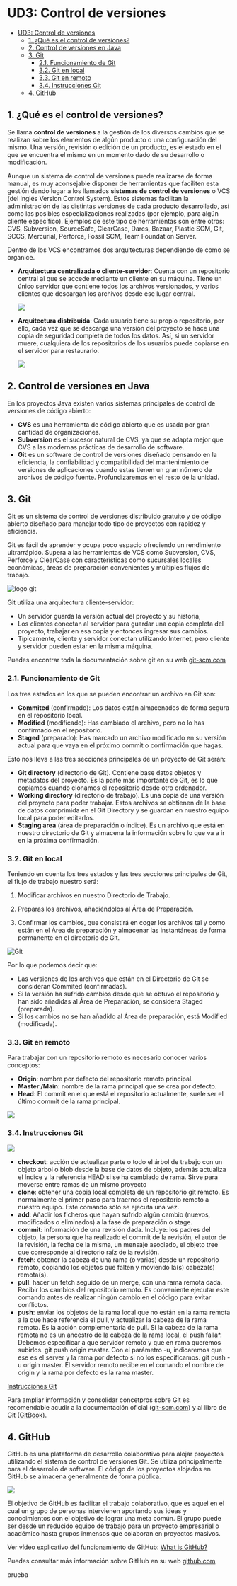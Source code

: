# UD3: Control de versiones

- [UD3: Control de versiones](#ud3-control-de-versiones)
  - [1. ¿Qué es el control de versiones?](#1-qué-es-el-control-de-versiones)
  - [2. Control de versiones en Java](#2-control-de-versiones-en-java)
  - [3. Git](#3-git)
    - [2.1. Funcionamiento de Git](#21-funcionamiento-de-git)
    - [3.2. Git en local](#32-git-en-local)
    - [3.3. Git en remoto](#33-git-en-remoto)
    - [3.4. Instrucciones Git](#34-instrucciones-git)
  - [4. GitHub](#4-github)

## 1. ¿Qué es el control de versiones?
Se llama __control de versiones__ a la gestión de los diversos cambios que se realizan sobre los elementos de algún producto o una configuración del mismo. Una versión, revisión o edición de un producto, es el estado en el que se encuentra el mismo en un momento dado de su desarrollo o modificación.

Aunque un sistema de control de versiones puede realizarse de forma manual, es muy aconsejable disponer de herramientas que faciliten esta gestión dando lugar a los llamados __sistemas de control de versiones__ o VCS (del inglés Version Control System). Estos sistemas facilitan la administración de las distintas versiones de cada producto desarrollado, así como las posibles especializaciones realizadas (por ejemplo, para algún cliente específico). Ejemplos de este tipo de herramientas son entre otros: CVS, Subversion, SourceSafe, ClearCase, Darcs, Bazaar, Plastic SCM, Git, SCCS, Mercurial, Perforce, Fossil SCM, Team Foundation Server.

Dentro de los VCS encontramos dos arquitecturas dependiendo de como se organice.
- __Arquitectura centralizada o cliente-servidor__: Cuenta con un repositorio central al que se accede mediante un cliente en su máquina. Tiene un único servidor que contiene todos los archivos versionados, y varios clientes que descargan los archivos desde ese lugar central.

    ![](img/arquitectura_centralizada.jpg)

- __Arquitectura distribuida__: Cada usuario tiene su propio repositorio, por ello, cada vez que se descarga una versión del proyecto se hace una copia de seguridad completa de todos los datos. 
Así, si un servidor muere, cualquiera de los repositorios de los usuarios puede copiarse en el servidor para restaurarlo.
    
    ![](img/arquitectura_distribuida.jpg)

## 2. Control de versiones en Java
En los proyectos Java existen varios sistemas principales de control de versiones de código abierto:
- __CVS__ es una herramienta de código abierto que es usada por gran cantidad de organizaciones. 
- __Subversion__ es el sucesor natural de CVS, ya que se adapta mejor que CVS a las modernas prácticas de desarrollo de software. 
- __Git__ es un software de control de versiones diseñado pensando en la eficiencia, la confiabilidad y compatibilidad del mantenimiento de versiones de aplicaciones cuando estas tienen un gran número de archivos de código fuente. Profundizaremos en el resto de la unidad.

## 3. Git
Git es un sistema de control de versiones distribuido gratuito y de código abierto diseñado para manejar todo tipo de proyectos con rapidez y eficiencia.

Git es fácil de aprender y ocupa poco espacio ofreciendo un rendimiento ultrarrápido. Supera a las herramientas de VCS como Subversion, CVS, Perforce y ClearCase con características como sucursales locales económicas, áreas de preparación convenientes y múltiples flujos de trabajo.

![logo git](https://upload.wikimedia.org/wikipedia/commons/thumb/e/e0/Git-logo.svg/1024px-Git-logo.svg.png)

Git utiliza una arquitectura cliente-servidor: 
- Un servidor guarda la versión actual del proyecto y su historia, 
- Los clientes conectan al servidor para guardar una copia completa del proyecto, trabajar en esa copia y entonces ingresar sus cambios. 
- Típicamente, cliente y servidor conectan utilizando Internet, pero cliente y servidor pueden estar en la misma máquina. 

Puedes encontrar toda la documentación sobre git en su web [git-scm.com](https://git-scm.com/)

### 2.1. Funcionamiento de Git
Los tres estados en los que se pueden encontrar un archivo en Git son:
- __Commited__ (confirmado): Los datos están almacenados de forma segura en el repositorio local.
- __Modified__ (modificado): Has cambiado el archivo, pero no lo has confirmado en el repositorio.
- __Staged__ (preparado): Has marcado un archivo modificado en su versión actual para que vaya en el próximo commit o confirmación que hagas.

Esto nos lleva a las tres secciones principales de un proyecto de Git serán:
- __Git directory__ (directorio de Git). Contiene base datos objetos y metadatos del proyecto. Es la parte más importante de Git, es lo que copiamos cuando clonamos el repositorio desde otro ordenador.
- __Working directory__ (directorio de trabajo). Es una copia de una versión del proyecto para poder trabajar. Estos archivos se obtienen de la base de datos comprimida en el Git Directory y se guardan en nuestro equipo local para poder editarlos.
- __Staging area__ (área de preparación o índice). Es un archivo que está en nuestro directorio de Git y almacena la información sobre lo que va a ir en la próxima confirmación. 

### 3.2. Git en local
Teniendo en cuenta los tres estados y las tres secciones principales de Git, el flujo de trabajo nuestro será:

1)	Modificar archivos en nuestro Directorio de Trabajo.

2)	Preparas los archivos, añadiéndolos al Área de Preparación.

3)	Confirmar los cambios, que consistirá en coger los archivos tal y como están en el Área de preparación y almacenar las instantáneas de forma permanente en el directorio de Git.

![Git](img/git1.png)

Por lo que podemos decir que:
- Las versiones de los archivos que están en el Directorio de Git se consideran Commited (confirmadas).
- Si la versión ha sufrido cambios desde que se obtuvo el repositorio y han sido añadidas al Área de Preparación, se considera Staged (preparada).
- Si los cambios no se han añadido al Área de preparación, está Modified (modificada).

### 3.3. Git en remoto

Para trabajar con un repositorio remoto es necesario conocer varios conceptos:
- __Origin__: nombre por defecto del repositorio remoto principal.
- __Master /Main__: nombre de la rama principal que se crea por defecto.
- __Head__: El commit en el que está el repositorio actualmente, suele ser el último commit de la rama principal.

![](img/git_remoto.jpg)

### 3.4. Instrucciones Git

![](img/git.png)

- __checkout__: acción de actualizar parte o todo el árbol de trabajo con un objeto árbol o blob desde la base de datos de objeto, además actualiza el índice y la referencia HEAD si se ha cambiado de rama. Sirve para moverse entre ramas de un mismo proyecto
- __clone__: obtener una copia local completa de un repositorio git remoto.  Es normalmente el primer paso para traernos el repositorio remoto a nuestro equipo. Este comando sólo se ejecuta una vez.
- __add__: Añadir los ficheros que hayan sufrido algún cambio (nuevos, modificados o eliminados) a la fase de preparación o stage.
- __commit__: información de una revisión dada. Incluye: los padres del objeto, la persona que ha realizado el commit de la revisión, el autor de la revisión, la fecha de la misma, un mensaje asociado, el objeto tree que corresponde al directorio raíz de la revisión.
- __fetch__: obtener la cabeza de una rama (o varias) desde un repositorio remoto, copiando los objetos que falten y moviendo la(s) cabeza(s) remota(s).
- __pull__: hacer un fetch seguido de un merge, con una rama remota dada. Recibir los cambios del repositorio remoto. Es conveniente ejecutar este comando antes de realizar ningún cambio en el código para evitar conflictos.
- __push__: enviar los objetos de la rama local que no están en la rama remota a la que hace referencia el pull, y actualizar la cabeza de la rama remota. Es la acción complementaria de pull. Si la cabeza de la rama remota no es un ancestro de la cabeza de la rama local, el push falla*. Debemos especificar a que servidor remoto y que en rama queremos subirlos. git push origin master. Con el parámetro -u, indicaremos que ese es el server y la rama por defecto si no los especificamos. git push -u origin master. El servidor remoto recibe en el comando el nombre de origin y la rama por defecto es la rama master.

[Instrucciones Git](instruccionesGit.md)

Para ampliar información y consolidar concetpros sobre Git es recomendable acudir a la documentación oficial ([git-scm.com](https://git-scm.com/)) y al libro de Git ([GitBook](https://git-scm.com/book/es/v2)).

## 4. GitHub
GitHub es una plataforma de desarrollo colaborativo para alojar proyectos utilizando el sistema de control de versiones Git. Se utiliza principalmente para el desarrollo de software. El código de los proyectos alojados en GitHub se almacena generalmente de forma pública.

![](img/GitHub.png)

El objetivo de GitHub es facilitar el trabajo colaborativo, que es aquel en el cual un grupo de personas intervienen aportando sus ideas y conocimientos con el objetivo de lograr una meta común.
El grupo puede ser desde un reducido equipo de trabajo para un proyecto empresarial o académico hasta grupos inmensos que colaboran en proyectos masivos.

Ver vídeo explicativo del funcionamiento de GitHub: [What is GitHub?](https://www.youtube.com/watch?v=w3jLJU7DT5E)

Puedes consultar más información sobre GitHub en su web [github.com](https://github.com/)

prueba
